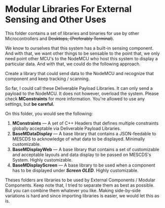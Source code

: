 # Modular Libraries For External Sensing and Other Uses

This folder contains a set of libraries and binaries for use by other Microcontrollers and ~~Desktops, (Preferably Terminal)~~.

We know to ourselves that this system has a built-in sensing component. And with that, we want other things to be sensable to the point that, we only need point other MCU's to the NodeMCU who host this system to display a particular data. And with that, we could do the following approach.

Create a library that could send data to the NodeMCU and recognize that component and keep tracking / scanning.

So far, I could call these Deliverable Payload Libraries. It can only send a payload to the NodeMCU. It does not however, overload the system. Please check **MConstraints** for more information. You're allowed to use any settings, but **be careful.**

On this folder, you would see the following:

1. **MConstraints** — A set of C++ Headers that defines multiple constraints globally acceptable via Deliverable  Payload Libraries.
2. **BaseMDataDisplay** — A base library that contains a JSON-feedable to MESCDS to acknowledge of what data to be displayed. Minimally customizable.
3. **BaseMDisplayWeb** — A base library that contains a set of customizable and acceptable layouts and data display to be passed on MESCDS's System. Highly customizable.
4. **BaseMDisplayScreen** — A base library to be used when a component has to be displayed under ***Screen OLED***. Highly customizable.


Theses folders are libraries to be used by External Components / Modular Components. Keep note that, I tried to separate them as best as possible. But you can combine them whatever you like. Making side-by-side variations is hard and since importing libraries is easier, we would let this as is.